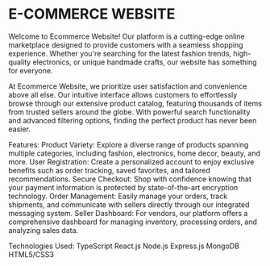 ﻿
# E-COMMERCE WEBSITE

Welcome to Ecommerce Website! Our platform is a cutting-edge online marketplace designed to provide customers with a seamless shopping experience. Whether you're searching for the latest fashion trends, high-quality electronics, or unique handmade crafts, our website has something for everyone.

At Ecommerce Website, we prioritize user satisfaction and convenience above all else. Our intuitive interface allows customers to effortlessly browse through our extensive product catalog, featuring thousands of items from trusted sellers around the globe. With powerful search functionality and advanced filtering options, finding the perfect product has never been easier.

Features:
Product Variety: Explore a diverse range of products spanning multiple categories, including fashion, electronics, home decor, beauty, and more.
User Registration: Create a personalized account to enjoy exclusive benefits such as order tracking, saved favorites, and tailored recommendations.
Secure Checkout: Shop with confidence knowing that your payment information is protected by state-of-the-art encryption technology.
Order Management: Easily manage your orders, track shipments, and communicate with sellers directly through our integrated messaging system.
Seller Dashboard: For vendors, our platform offers a comprehensive dashboard for managing inventory, processing orders, and analyzing sales data.

Technologies Used:
TypeScript
React.js
Node.js
Express.js
MongoDB
HTML5/CSS3